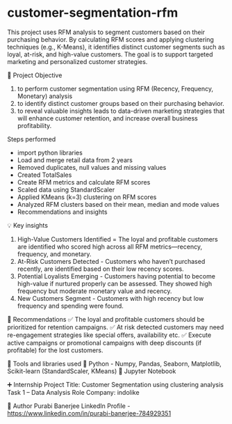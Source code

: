 # customer-segmentation-rfm
This project uses RFM analysis to segment customers based on their purchasing behavior. By calculating RFM scores and applying clustering techniques (e.g., K-Means), it identifies distinct customer segments such as loyal, at-risk, and high-value customers. The goal is to support targeted marketing and personalized customer strategies. 


🧠 Project Objective
1. to perform customer segmentation using RFM (Recency, Frequency, Monetary) analysis
2. to identify distinct customer groups based on their purchasing behavior.
3. to reveal valuable insights leads to data-driven marketing strategies that will enhance customer retention, and increase overall business profitability.

Steps performed
*  import python libraries
*  Load and merge retail data from 2 years
*  Removed duplicates, null values and missing values
*  Created TotalSales 
*  Create RFM metrics and calculate RFM scores
*  Scaled data using StandardScaler
*  Applied KMeans (k=3) clustering on RFM scores
*  Analyzed RFM clusters based on their mean, median and mode values
*  Recommendations and insights


💡  Key insights
1. High-Value Customers Identified = The loyal and profitable customers are identified who scored high across all RFM metrics—recency, frequency, and monetary.
2. At-Risk Customers Detected - Customers who haven’t purchased recently, are identified based on their low recency scores.
3. Potential Loyalists Emerging - Customers having potential to become high-value if nurtured properly can be assessed. They showed high frequency but moderate monetary value and recency.
4. New Customers Segment - Customers with high recency but low frequency and spending were found.


🎯 Recommendations
✅ The loyal and profitable customers should be prioritized for retention campaigns.
✅ At risk detected customers may need re-engagement strategies like special offers, availability etc.
✅ Execute active campaigns or promotional campaigns with deep discounts (if profitable) for the lost customers.


🚀 Tools and libraries used
🔹 Python - Numpy, Pandas, Seaborn, Matplotlib, Scikit-learn (StandardScaler, KMeans)
🔹 Jupyter Notebook

➕ Internship 
    Project Title: Customer Segmentation using clustering analysis
    Task 1 – Data Analysis Role
    Company: indolike

🔗 Author
    Purabi Banerjee
    LinkedIn Profile - https://www.linkedin.com/in/purabi-banerjee-784929351
